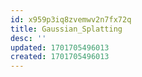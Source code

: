 ```yaml
---
id: x959p3iq8zvemwv2n7fx72q
title: Gaussian_Splatting
desc: ''
updated: 1701705496013
created: 1701705496013
---
```

